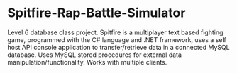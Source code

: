 # Spitfire-Rap-Battle-Simulator
 Level 6 database class project. Spitfire is a multiplayer text based fighting game, programmed with the C# language and .NET framework, uses a self host API console application to transfer/retrieve data in a connected MySQL database. Uses MySQL stored procedures for external data manipulation/functionality. Works with multiple clients.
